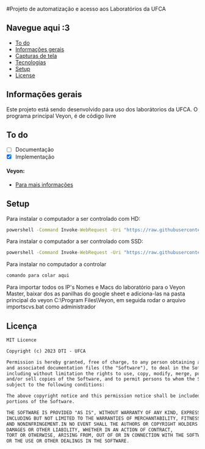 
#Projeto de automatização e acesso aos Laboratórios da UFCA

## Navegue aqui :3

* [To do](#to-do)
* [Informações gerais](#informações-gerais)
* [Capturas de tela](#screenshots)
* [Tecnologias](#tecnologia)
* [Setup](#setup)
* [License](#license)

## Informações gerais

Este projeto está sendo desenvolvido para uso dos laborátorios da UFCA. O programa principal Veyon, é de código livre  

## To do

- [ ] Documentação
- [x] Implementação

#### Veyon:
* [Para mais informações]([https://github.com/derleymad/projeto-app-native/blob/main/curativar/package.json](https://github.com/veyon/veyon))

## Setup

Para instalar o computador a ser controlado com HD:
```cmd
powershell -Command Invoke-WebRequest -Uri "https://raw.githubusercontent.com/derleymad/win-power-ufca/main/scripts/initial-config-basic-hd.bat" -OutFile initial-config-basic-hd.bat; & ".\initial-config-basic-hd.bat"
```
Para instalar o computador a ser controlado com SSD:
```cmd
powershell -Command Invoke-WebRequest -Uri "https://raw.githubusercontent.com/derleymad/win-power-ufca/main/scripts/initial-config-basic-ssd.bat" -OutFile initial-config-basic-ssd.bat; & ".\install-win.bat"
```
Para instalar no computador a controlar
```cmd
comando para colar aqui
```


Para importar todos os IP's Nomes e Macs do laboratório para o Veyon Master, baixar dos as panilhas do google sheet e adiciona-las na pasta principal do veyon C:\Program Files\Veyon, em seguida rodar o arquivo importscvs.bat como administrador

## Licença

```html
MIT Licence 

Copyright (c) 2023 DTI - UFCA

Permission is hereby granted, free of charge, to any person obtaining a copy of this software
and associated documentation files (the "Software"), to deal in the Software without restriction,
including without limitation the rights to use, copy, modify, merge, publish, distribute, sublicense,
and/or sell copies of the Software, and to permit persons to whom the Software is furnished to do so, 
subject to the following conditions:

The above copyright notice and this permission notice shall be included in all copies or substantial 
portions of the Software.

THE SOFTWARE IS PROVIDED "AS IS", WITHOUT WARRANTY OF ANY KIND, EXPRESS OR IMPLIED, 
INCLUDING BUT NOT LIMITED TO THE WARRANTIES OF MERCHANTABILITY, FITNESS FOR A PARTICULAR PURPOSE
AND NONINFRINGEMENT.IN NO EVENT SHALL THE AUTHORS OR COPYRIGHT HOLDERS BE LIABLE FOR ANY CLAIM,
DAMAGES OR OTHER LIABILITY, WHETHER IN AN ACTION OF CONTRACT,
TORT OR OTHERWISE, ARISING FROM, OUT OF OR IN CONNECTION WITH THE SOFTWARE
OR THE USE OR OTHER DEALINGS IN THE SOFTWARE.
```

